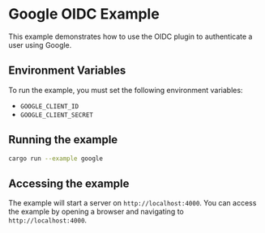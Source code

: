 # Google OIDC Example

This example demonstrates how to use the OIDC plugin to authenticate a user using Google.

## Environment Variables

To run the example, you must set the following environment variables:

- `GOOGLE_CLIENT_ID`
- `GOOGLE_CLIENT_SECRET`

## Running the example

```bash
cargo run --example google
```

## Accessing the example

The example will start a server on `http://localhost:4000`. You can access the example by opening a browser and navigating to `http://localhost:4000`.
